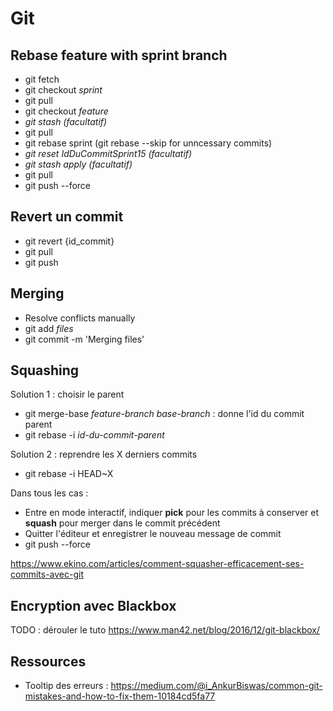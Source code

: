 # Git
## Rebase feature with sprint branch
- git fetch
- git checkout _sprint_
- git pull
- git checkout _feature_
- _git stash (facultatif)_
- git pull
- git rebase sprint
(git rebase --skip for unncessary commits)
- _git reset IdDuCommitSprint15 (facultatif)_
- _git stash apply (facultatif)_
- git pull
- git push --force

## Revert un commit
- git revert {id_commit}
- git pull
- git push

## Merging
- Resolve conflicts manually
- git add _files_
- git commit -m 'Merging files'

## Squashing
Solution 1 : choisir le parent
- git merge-base _feature-branch_ _base-branch_ : donne l'id du commit parent
- git rebase -i _id-du-commit-parent_

Solution 2 : reprendre les X derniers commits
- git rebase -i HEAD~X

Dans tous les cas : 
- Entre en mode interactif, indiquer **pick** pour les commits à conserver et **squash** pour merger dans le commit précédent
- Quitter l'éditeur et enregistrer le nouveau message de commit
- git push --force

https://www.ekino.com/articles/comment-squasher-efficacement-ses-commits-avec-git

## Encryption avec Blackbox

TODO : dérouler le tuto https://www.man42.net/blog/2016/12/git-blackbox/

## Ressources

- Tooltip des erreurs : https://medium.com/@i_AnkurBiswas/common-git-mistakes-and-how-to-fix-them-10184cd5fa77
